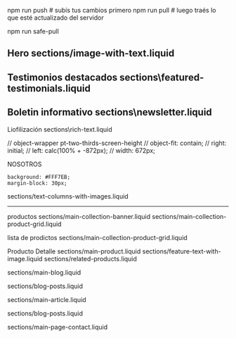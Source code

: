 npm run push   # subís tus cambios primero
npm run pull   # luego traés lo que esté actualizado del servidor


<!--  -->
npm run safe-pull


Hero
sections/image-with-text.liquid
---
Testimonios destacados
sections\featured-testimonials.liquid
---
Boletin informativo
sections\newsletter.liquid
---
Liofilización
sections\rich-text.liquid

// object-wrapper pt-two-thirds-screen-height 
    // object-fit: contain;
    // right: initial;
    // left: calc(100% + -872px);
    // width: 672px;

<!--  -->
NOSOTROS


    background: #FFF7EB;
    margin-block: 30px;

sections/text-columns-with-images.liquid

---
productos
sections/main-collection-banner.liquid
sections/main-collection-product-grid.liquid

lista de prodictos
sections/main-collection-product-grid.liquid



Producto Detalle
sections/main-product.liquid
sections/feature-text-with-image.liquid
sections/related-products.liquid


<!-- BLOG LIST -->
sections/main-blog.liquid



sections/blog-posts.liquid


<!-- DETALLE DEL BLOG -->
sections/main-article.liquid



<!--  -->
sections/blog-posts.liquid


<!-- Contacto -->
sections/main-page-contact.liquid